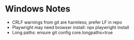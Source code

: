 # Windows Notes

- CRLF warnings from git are harmless; prefer LF in repo
- Playwright may need browser install: npx playwright install
- Long paths: ensure git config core.longpaths=true

